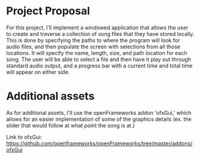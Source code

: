 # Project Proposal

For this project, I'll implement a windowed application that allows the user to
create and traverse a collection of song files that they have stored locally.
This is done by specifying the paths to where the program will look for audio
files, and then populate the screen with selections from all those locations.
It will specify the name, length, size, and path location for each song. The
user will be able to select a file and then have it play out through standard
audio output, and a progress bar with a current time and total time will
appear on either side.

# Additional assets

As for additional assets, I'll use the openFrameworks addon 'ofxGui,' which allows
for an easier implementation of some of the graphics details (ex. the slider
that would follow at what point the song is at.)

Link to ofxGui: https://github.com/openframeworks/openFrameworks/tree/master/addons/ofxGui
